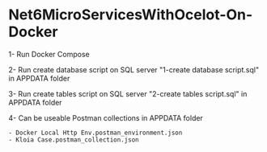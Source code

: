 # Net6MicroServicesWithOcelot-On-Docker

1- Run Docker Compose  

2- Run create database script on SQL server "1-create database script.sql" in APPDATA folder 

3- Run create tables script on SQL server "2-create tables script.sql" in APPDATA folder

4- Can be useable Postman collections in APPDATA folder

	- Docker Local Http Env.postman_environment.json
	- Kloia Case.postman_collection.json
